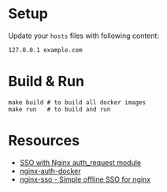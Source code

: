 # Setup 

Update your `hosts` files with following content:

```
127.0.0.1 example.com
```

# Build & Run

```shell
make build # to build all docker images
make run   # to build and run
```

# Resources

* [SSO with Nginx auth_request module](https://developers.shopware.com/blog/2015/03/02/sso-with-nginx-authrequest-module/)
* [nginx-auth-docker](https://github.com/roylines/nginx-auth-docker)
* [nginx-sso - Simple offline SSO for nginx](https://heipei.github.io/2015/09/23/nginx-sso-Simple-offline-SSO-for-nginx/)
